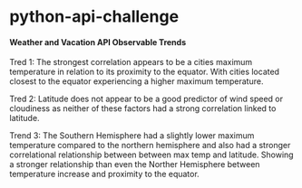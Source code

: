 # python-api-challenge
#### Weather and Vacation API Observable Trends


Tred 1: The strongest correlation appears to be a cities maximum temperature in relation to its proximity to the equator. With cities located closest to the equator experiencing a higher maximum temperature. 

Tred 2: Latitude does not appear to be a good predictor of wind speed or cloudiness as neither of these factors had a strong correlation linked to latitude. 

Trend 3: The Southern Hemisphere had a slightly lower maximum temperature compared to the northern hemisphere and also had a stronger correlational relationship between between max temp and latitude. Showing a stronger relationship than even the Norther Hemisphere between temperature increase and proximity to the equator. 